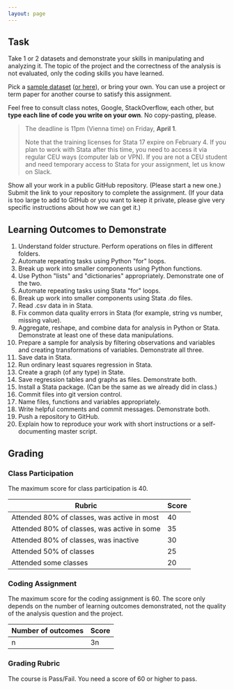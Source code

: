 ```yaml
---
layout: page
---
```

## Task
Take 1 or 2 datasets and demonstrate your skills in manipulating and analyzing it. The topic of the project and the correctness of the analysis is not evaluated, only the coding skills you have learned.

Pick a [sample dataset](https://ceu-economics-and-business.github.io/ECBS-5146-Different-Shapes-of-Data/setup.html) ([or here](https://gabors-data-analysis.com/datasets/)), or bring your own. You can use a project or term paper for another course to satisfy this assignment.

Feel free to consult class notes, Google, StackOverflow, each other, but **type each line of code you write on your own**. No copy-pasting, please.

> The deadline is 11pm (Vienna time) on Friday, **April 1**. 
> 
> Note that the training licenses for Stata 17 expire on February 4. If you plan to work with Stata after this time, you need to access it via regular CEU ways (computer lab or VPN). If you are not a CEU student and need temporary access to Stata for your assignment, let us know on Slack. 

Show all your work in a public GitHub repository. (Please start a new one.) Submit the link to your repository to complete the assignment. (If your data is too large to add to GitHub or you want to keep it private, please give very specific instructions about how we can get it.)

## Learning Outcomes to Demonstrate
1. Understand folder structure. Perform operations on files in different folders.
2. Automate repeating tasks using Python "for" loops.
3. Break up work into smaller components using Python functions.
4. Use Python "lists" and "dictionaries" appropriately. Demonstrate one of the two.
5. Automate repeating tasks using Stata "for" loops.
6. Break up work into smaller components using Stata .do files.
7. Read .csv data in in Stata. 
8. Fix common data quality errors in Stata (for example, string vs number, missing value).
9. Aggregate, reshape, and combine data for analysis in Python or Stata. Demonstrate at least one of these data manipulations.
10. Prepare a sample for analysis by filtering observations and variables and creating transformations of variables. Demonstrate all three.
11. Save data in Stata.
12. Run ordinary least squares regression in Stata.
13. Create a graph (of any type) in State.
14. Save regression tables and graphs as files. Demonstrate both.
15. Install a Stata package. (Can be the same as we already did in class.)
16. Commit files into git version control.
17. Name files, functions and variables appropriately.
18. Write helpful comments and commit messages. Demonstrate both.
19. Push a repository to GitHub.
20. Explain how to reproduce your work with short instructions or a self-documenting master script.

## Grading
### Class Participation
The maximum score for class participation is 40.

Rubric | Score
---|---
Attended 80% of classes, was active in most | 40
Attended 80% of classes, was active in some | 35
Attended 80% of classes, was inactive | 30
Attended 50% of classes | 25
Attended some classes | 20

### Coding Assignment
The maximum score for the coding assignment is 60. The score only depends on the number of learning outcomes demonstrated, not the quality of the analysis question and the project.

Number of outcomes | Score
---|---
n | 3n

### Grading Rubric

The course is Pass/Fail. You need a score of 60 or higher to pass.
